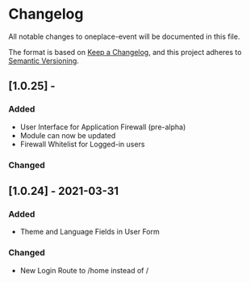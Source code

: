 # Changelog

All notable changes to oneplace-event will be documented in this file.

The format is based on [Keep a Changelog](https://keepachangelog.com/en/1.0.0/),
and this project adheres to [Semantic Versioning](https://semver.org/spec/v2.0.0.html).

## [1.0.25] - 

### Added
- User Interface for Application Firewall (pre-alpha)
- Module can now be updated
- Firewall Whitelist for Logged-in users

### Changed

## [1.0.24] - 2021-03-31

### Added

- Theme and Language Fields in User Form

### Changed

- New Login Route to /home instead of /